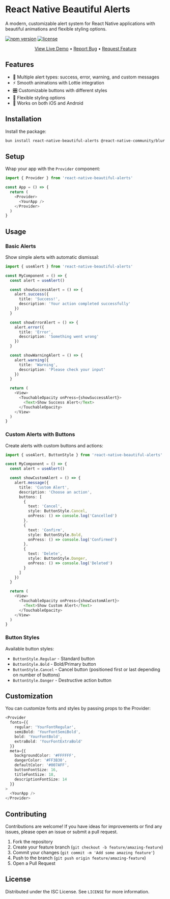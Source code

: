 # React Native Beautiful Alerts

A modern, customizable alert system for React Native applications with beautiful animations and flexible styling options.

[![npm version](https://img.shields.io/npm/v/react-native-beautiful-alerts.svg)](https://www.npmjs.com/package/react-native-beautiful-alerts)
[![license](https://img.shields.io/npm/l/react-native-beautiful-alerts.svg)](https://github.com/discify-bio/react-native-beautiful-alerts/blob/main/LICENSE)

<p align="center">
  <a href="https://snack.expo.dev/t4rl9bWi0">View Live Demo</a> •
  <a href="https://github.com/discify-bio/react-native-beautiful-alerts/issues">Report Bug</a> •
  <a href="https://github.com/discify-bio/react-native-beautiful-alerts/issues">Request Feature</a>
</p>

## Features

- 🎨 Multiple alert types: success, error, warning, and custom messages
- ⚡ Smooth animations with Lottie integration
- 🎛️ Customizable buttons with different styles
- 🔧 Flexible styling options
- 📱 Works on both iOS and Android

## Installation

Install the package:

```sh
bun install react-native-beautiful-alerts @react-native-community/blur lottie-react-native react-native-portalize react-native-reanimated
```

## Setup

Wrap your app with the `Provider` component:

```typescript
import { Provider } from 'react-native-beautiful-alerts'

const App = () => {
  return (
    <Provider>
      <YourApp />
    </Provider>
  )
}
```

## Usage

### Basic Alerts

Show simple alerts with automatic dismissal:

```typescript
import { useAlert } from 'react-native-beautiful-alerts'

const MyComponent = () => {
  const alert = useAlert()

  const showSuccessAlert = () => {
    alert.success({
      title: 'Success!',
      description: 'Your action completed successfully'
    })
  }

  const showErrorAlert = () => {
    alert.error({
      title: 'Error',
      description: 'Something went wrong'
    })
  }

  const showWarningAlert = () => {
    alert.warning({
      title: 'Warning',
      description: 'Please check your input'
    })
  }

  return (
    <View>
      <TouchableOpacity onPress={showSuccessAlert}>
        <Text>Show Success Alert</Text>
      </TouchableOpacity>
    </View>
  )
}
```

### Custom Alerts with Buttons

Create alerts with custom buttons and actions:

```typescript
import { useAlert, ButtonStyle } from 'react-native-beautiful-alerts'

const MyComponent = () => {
  const alert = useAlert()

  const showCustomAlert = () => {
    alert.message({
      title: 'Custom Alert',
      description: 'Choose an action',
      buttons: [
        {
          text: 'Cancel',
          style: ButtonStyle.Cancel,
          onPress: () => console.log('Cancelled')
        },
        {
          text: 'Confirm',
          style: ButtonStyle.Bold,
          onPress: () => console.log('Confirmed')
        },
        {
          text: 'Delete',
          style: ButtonStyle.Danger,
          onPress: () => console.log('Deleted')
        }
      ]
    })
  }

  return (
    <View>
      <TouchableOpacity onPress={showCustomAlert}>
        <Text>Show Custom Alert</Text>
      </TouchableOpacity>
    </View>
  )
}
```

### Button Styles

Available button styles:

- `ButtonStyle.Regular` - Standard button
- `ButtonStyle.Bold` - Bold/Primary button
- `ButtonStyle.Cancel` - Cancel button (positioned first or last depending on number of buttons)
- `ButtonStyle.Danger` - Destructive action button

## Customization

You can customize fonts and styles by passing props to the Provider:

```typescript
<Provider
  fonts={{
    regular: 'YourFontRegular',
    semiBold: 'YourFontSemiBold',
    bold: 'YourFontBold',
    extraBold: 'YourFontExtraBold'
  }}
  meta={{
    backgroundColor: '#FFFFFF',
    dangerColor: '#FF3B30',
    defaultColor: '#007AFF',
    buttonFontSize: 16,
    titleFontSize: 18,
    descriptionFontSize: 14
  }}
>
  <YourApp />
</Provider>
```

## Contributing

Contributions are welcome! If you have ideas for improvements or find any issues, please open an issue or submit a pull request.

1. Fork the repository
2. Create your feature branch (`git checkout -b feature/amazing-feature`)
3. Commit your changes (`git commit -m 'Add some amazing feature'`)
4. Push to the branch (`git push origin feature/amazing-feature`)
5. Open a Pull Request

## License

Distributed under the ISC License. See `LICENSE` for more information.
